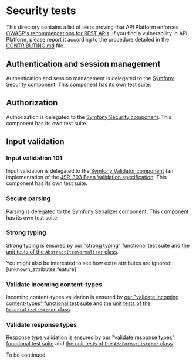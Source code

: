 # Security tests

This directory contains a list of tests proving that API Platform enforces [OWASP's recommendations for REST APIs](https://www.owasp.org/index.php/REST_Security_Cheat_Sheet).
If you find a vulnerability in API Platform, please report it according to the procedure detailed in the [CONTRIBUTING.md](../../CONTRIBUTING.md)
file.

## Authentication and session management

Authentication and session management is delegated to the [Symfony Security component](http://symfony.com/doc/current/components/security.html).
This component has its own test suite.

## Authorization

Authorization is delegated to the [Symfony Security component](http://symfony.com/doc/current/components/security.html).
This component has its own test suite.

## Input validation

### Input validation 101

Input validation is delegated to the [Symfony Validator component](http://symfony.com/doc/current/components/validator.html)
(an implementation of the [JSR-303 Bean Validation specification](https://jcp.org/en/jsr/detail?id=303).
This component has its own test suite.

### Secure parsing

Parsing is delegated to the [Symfony Serializer component](http://symfony.com/doc/current/components/serializer.html).
This component has its own test suite.

### Strong typing

Strong typing is ensured by [our "strong typing" functional test suite](strong_typing.md) and [the unit tests of the `AbstractItemNormalizer`
class](../../tests/Serializer/AbstractItemNormalizerTest.php).

You might also be interested to see how extra attributes are ignored: [unknown_attributes.feature]

### Validate incoming content-types

Incoming content-types validation is ensured by [our "validate incoming content-types" functional test suite](validate_incoming_content-types.md) and [the unit tests of the `DeserializeListener`
class](../../tests/EventListener/DeserializeListenerTest.php).

### Validate response types

Response type validation is ensured by [our "validate response types" functional test suite](validate_response_types.md) and [the unit tests of the `AddFormatListener`
class](../../tests/EventListener/AddFormatListenerTest.php).


To be continued.
